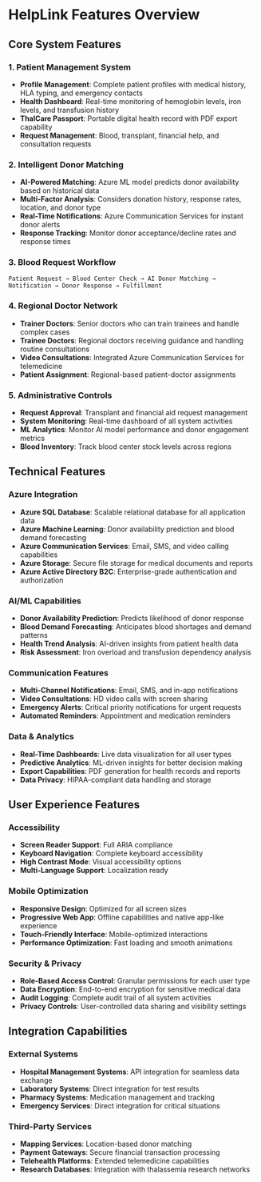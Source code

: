 # HelpLink Features Overview

## Core System Features

### 1. Patient Management System
- **Profile Management**: Complete patient profiles with medical history, HLA typing, and emergency contacts
- **Health Dashboard**: Real-time monitoring of hemoglobin levels, iron levels, and transfusion history
- **ThalCare Passport**: Portable digital health record with PDF export capability
- **Request Management**: Blood, transplant, financial help, and consultation requests

### 2. Intelligent Donor Matching
- **AI-Powered Matching**: Azure ML model predicts donor availability based on historical data
- **Multi-Factor Analysis**: Considers donation history, response rates, location, and donor type
- **Real-Time Notifications**: Azure Communication Services for instant donor alerts
- **Response Tracking**: Monitor donor acceptance/decline rates and response times

### 3. Blood Request Workflow
```
Patient Request → Blood Center Check → AI Donor Matching → Notification → Donor Response → Fulfillment
```

### 4. Regional Doctor Network
- **Trainer Doctors**: Senior doctors who can train trainees and handle complex cases
- **Trainee Doctors**: Regional doctors receiving guidance and handling routine consultations
- **Video Consultations**: Integrated Azure Communication Services for telemedicine
- **Patient Assignment**: Regional-based patient-doctor assignments

### 5. Administrative Controls
- **Request Approval**: Transplant and financial aid request management
- **System Monitoring**: Real-time dashboard of all system activities
- **ML Analytics**: Monitor AI model performance and donor engagement metrics
- **Blood Inventory**: Track blood center stock levels across regions

## Technical Features

### Azure Integration
- **Azure SQL Database**: Scalable relational database for all application data
- **Azure Machine Learning**: Donor availability prediction and blood demand forecasting
- **Azure Communication Services**: Email, SMS, and video calling capabilities
- **Azure Storage**: Secure file storage for medical documents and reports
- **Azure Active Directory B2C**: Enterprise-grade authentication and authorization

### AI/ML Capabilities
- **Donor Availability Prediction**: Predicts likelihood of donor response
- **Blood Demand Forecasting**: Anticipates blood shortages and demand patterns
- **Health Trend Analysis**: AI-driven insights from patient health data
- **Risk Assessment**: Iron overload and transfusion dependency analysis

### Communication Features
- **Multi-Channel Notifications**: Email, SMS, and in-app notifications
- **Video Consultations**: HD video calls with screen sharing
- **Emergency Alerts**: Critical priority notifications for urgent requests
- **Automated Reminders**: Appointment and medication reminders

### Data & Analytics
- **Real-Time Dashboards**: Live data visualization for all user types
- **Predictive Analytics**: ML-driven insights for better decision making
- **Export Capabilities**: PDF generation for health records and reports
- **Data Privacy**: HIPAA-compliant data handling and storage

## User Experience Features

### Accessibility
- **Screen Reader Support**: Full ARIA compliance
- **Keyboard Navigation**: Complete keyboard accessibility
- **High Contrast Mode**: Visual accessibility options
- **Multi-Language Support**: Localization ready

### Mobile Optimization
- **Responsive Design**: Optimized for all screen sizes
- **Progressive Web App**: Offline capabilities and native app-like experience
- **Touch-Friendly Interface**: Mobile-optimized interactions
- **Performance Optimization**: Fast loading and smooth animations

### Security & Privacy
- **Role-Based Access Control**: Granular permissions for each user type
- **Data Encryption**: End-to-end encryption for sensitive medical data
- **Audit Logging**: Complete audit trail of all system activities
- **Privacy Controls**: User-controlled data sharing and visibility settings

## Integration Capabilities

### External Systems
- **Hospital Management Systems**: API integration for seamless data exchange
- **Laboratory Systems**: Direct integration for test results
- **Pharmacy Systems**: Medication management and tracking
- **Emergency Services**: Direct integration for critical situations

### Third-Party Services
- **Mapping Services**: Location-based donor matching
- **Payment Gateways**: Secure financial transaction processing
- **Telehealth Platforms**: Extended telemedicine capabilities
- **Research Databases**: Integration with thalassemia research networks